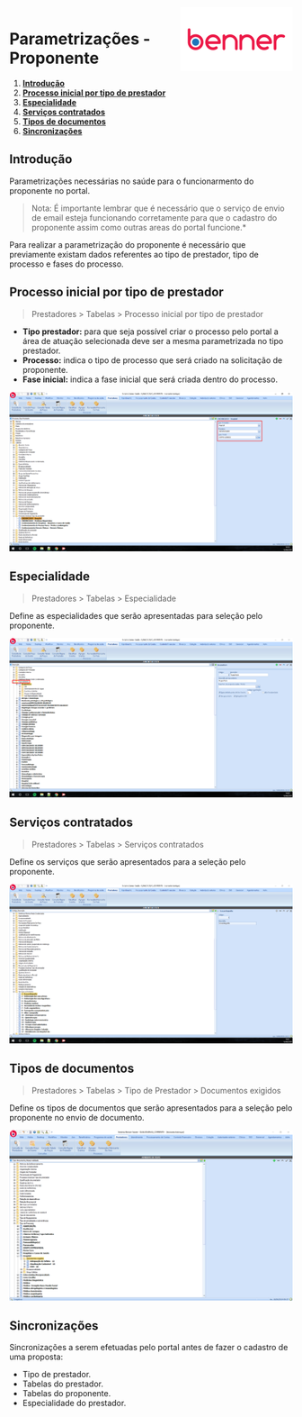 <img src="../../src/images/benner_rgb.png" align="right"/>

# Parametrizações - Proponente

1.  **[Introdução](#introdução)**
2.  **[Processo inicial por tipo de prestador](#processo-inicial-por-tipo-de-prestador)**
3.  **[Especialidade](#especialidade)**
4.  **[Serviços contratados](#serviços-contratados)**
5.  **[Tipos de documentos](#tipos-de-documentos)**
6.  **[Sincronizações](#sincronizações)**

## Introdução

Parametrizações necessárias no saúde para o funcionarmento do proponente no portal.

> Nota: É importante lembrar que é necessário que o serviço de envio de email esteja funcionando corretamente para que o cadastro do proponente assim como outras areas do portal funcione.*

Para realizar a parametrização do proponente é necessário que previamente existam dados referentes ao tipo de prestador, tipo de processo e fases do processo.

## Processo inicial por tipo de prestador

> Prestadores > Tabelas > Processo inicial por tipo de prestador

* **Tipo prestador:** para que seja possível criar o processo pelo portal a área de atuação selecionada deve ser a mesma parametrizada no tipo prestador.
* **Processo:** indica o tipo de processo que será criado na solicitação de proponente.
* **Fase inicial:** indica a fase inicial que será criada dentro do processo.

![001](src/images/001.png)

## Especialidade

> Prestadores > Tabelas > Especialidade

Define as especialidades que serão apresentadas para seleção pelo proponente.

![002](src/images/002.png)

## Serviços contratados

> Prestadores > Tabelas > Serviços contratados

Define os serviços que serão apresentados para a seleção pelo proponente.

![003](src/images/003.png)

## Tipos de documentos

> Prestadores > Tabelas > Tipo de Prestador > Documentos exigidos

Define os tipos de documentos que serão apresentados para a seleção pelo proponente no envio de documento.

![004](src/images/004.png)

## Sincronizações

Sincronizações a serem efetuadas pelo portal antes de fazer o cadastro de uma proposta:

* Tipo de prestador.
* Tabelas do prestador.
* Tabelas do proponente.
* Especialidade do prestador.